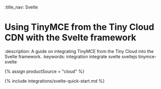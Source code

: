:title_nav: Svelte
# Using TinyMCE from the Tiny Cloud CDN with the Svelte framework
:description: A guide on integrating TinyMCE from the Tiny Cloud into the Svelte framework.
:keywords: integration integrate svelte sveltejs tinymce-svelte

{% assign productSource = "cloud" %}

{% include integrations/svelte-quick-start.md %}
